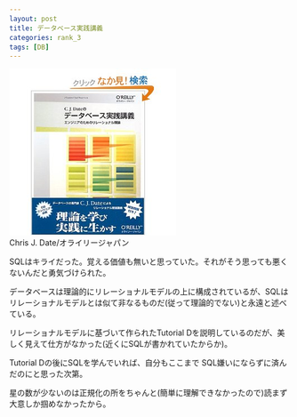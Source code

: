 ```yaml
---
layout: post
title: データベース実践講義
categories: rank_3
tags: [DB]
---
```



<div class="book"><div class="book_image"><a href="http://www.amazon.co.jp/dp/4873112753"><img src="/images/database_theory_in_practice.jpg"></img></a></div><div class="book_info">Chris J. Date/オライリージャパン</div><div class="clear"></div></div>

SQLはキライだった。覚える価値も無いと思っていた。それがそう思っても悪くないんだと勇気づけられた。

データベースは理論的にリレーショナルモデルの上に構成されているが、SQLはリレーショナルモデルとは似て非なるものだ(従って理論的でない)と永遠と述べている。

リレーショナルモデルに基づいて作られたTutorial Dを説明しているのだが、美しく見えて仕方がなかった(近くにSQLが書かれていたからか)。

Tutorial Dの後にSQLを学んでいれば、自分もここまで SQL嫌いにならずに済んだのにと思った次第。

星の数が少ないのは正規化の所をちゃんと(簡単に理解できなかったので)読まず大意しか掴めなかったから。
